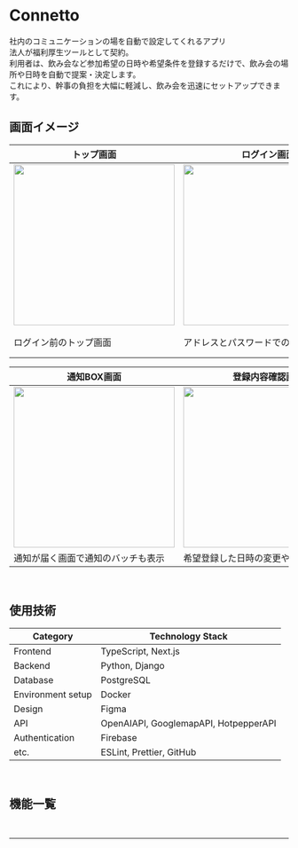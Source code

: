 # Connetto
社内のコミュニケーションの場を自動で設定してくれるアプリ<br>
法人が福利厚生ツールとして契約。<br>
利用者は、飲み会など参加希望の日時や希望条件を登録するだけで、飲み会の場所や日時を自動で提案・決定します。<br>
これにより、幹事の負担を大幅に軽減し、飲み会を迅速にセットアップできます。

## 画面イメージ
| トップ画面 |　ログイン画面 |　ホーム画面 |
| ---- | ---- | ---- |
| <img src="https://github.com/user-attachments/assets/4d9c142f-e676-454d-8713-583af39e5b5b" width="290">| <img src="https://github.com/user-attachments/assets/4d9c142f-e676-454d-8713-583af39e5b5b" width="290"> | <img src="https://github.com/user-attachments/assets/4d9c142f-e676-454d-8713-583af39e5b5b" width="290"> |
| ログイン前のトップ画面 | アドレスとパスワードでの認証 | ホーム画面で日時/希望条件を登録できます |

| 通知BOX画面 |　登録内容確認画面 |　一覧画面 |
| ---- | ---- | ---- |
| <img src="https://github.com/user-attachments/assets/4d9c142f-e676-454d-8713-583af39e5b5b" width="290">| <img src="https://github.com/user-attachments/assets/4d9c142f-e676-454d-8713-583af39e5b5b" width="290"> | <img src="https://github.com/user-attachments/assets/4d9c142f-e676-454d-8713-583af39e5b5b" width="290"> |
| 通知が届く画面で通知のバッチも表示 | 希望登録した日時の変更や削除が可能 | 開催が決定した会の一覧を表示 |


<br />

## 使用技術
| Category          | Technology Stack                                     |
| ----------------- | --------------------------------------------------   |
| Frontend          | TypeScript, Next.js                                  |
| Backend           | Python, Django                                       |
| Database          | PostgreSQL                                           |
| Environment setup | Docker                                               |
| Design            | Figma                                                |
| API               | OpenAIAPI, GooglemapAPI, HotpepperAPI                |
| Authentication    | Firebase                                             |
| etc.              | ESLint, Prettier, GitHub                             |

<br />

## 機能一覧

<br />

---
